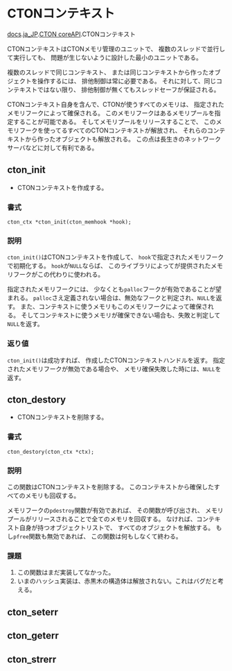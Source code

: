 # CTONコンテキスト

[docs](../).[ja_JP](./README.md).[CTON coreAPI](./coreAPI.md).CTONコンテキスト

CTONコンテキストはCTONメモリ管理のユニットで、
複数のスレッドで並行して実行しても、
問題が生じないように設計した最小のユニットである。

複数のスレッドで同じコンテキスト、
または同じコンテキストから作ったオブジェクトを操作するには、
排他制御は常に必要である。
それに対して、同じコンテキストではない限り、
排他制御が無くてもスレッドセーフが保証される。

CTONコンテキスト自身を含んで、CTONが使うすべてのメモリは、
指定されたメモリフークによって確保される。
このメモリフークはあるメモリプールを指定することが可能である。
そしてメモリプールをリリースすることで、
このメモリフークを使ってるすべてのCTONコンテキストが解放され、
それらのコンテキストから作ったオブジェクトも解放される。
この点は長生きのネットワークサーバなどに対して有利である。

## cton_init

- CTONコンテキストを作成する。

### 書式

`cton_ctx *cton_init(cton_memhook *hook);`

### 説明

`cton_init()`はCTONコンテキストを作成して、
`hook`で指定されたメモリフークで初期化する。
`hook`が`NULL`ならば、
このライブラリによってが提供されたメモリフークがこの代わりに使われる。

指定されたメモリフークには、
少なくとも`palloc`フークが有効であることが望まれる。
`palloc`さえ定義されない場合は、無効なフークと判定され、`NULL`を返す。
また、コンテキストに使うメモリもこのメモリフークによって確保される。
そしてコンテキストに使うメモリが確保できない場合も、失敗と判定して`NULL`を返す。

### 返り値

`cton_init()`は成功すれば、
作成したCTONコンテキストハンドルを返す。
指定されたメモリフークが無効である場合や、
メモリ確保失敗した時には、`NULL`を返す。


## cton_destory

- CTONコンテキストを削除する。

### 書式

`cton_destory(cton_ctx *ctx);`

### 説明

この関数はCTONコンテキストを削除する。
このコンテキストから確保したすべてのメモリも回収する。

メモリフークの`pdestroy`関数が有効であれば、
その関数が呼び出され、
メモリプールがリリースされることで全てのメモリを回収する。
なければ、コンテキスト自身が持つオブジェクトリストで、
すべてのオブジェクトを解放する。
もし`pfree`関数も無効であれば、
この関数は何もしなくて終わる。

### 課題

1. この関数はまだ実装してなかった。
2. いまのハッシュ実装は、赤黒木の構造体は解放されない。これはバグだと考える。

## cton_seterr

## cton_geterr

## cton_strerr
